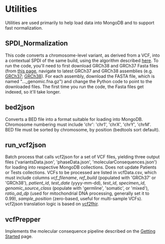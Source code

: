 # Utilities
Utilities are used primarily to help load data into MongoDB and to support fast normalization.

## SPDI_Normalization
This code converts a chromosome-level variant, as derived from a VCF, into a contextual SPDI of the same build, using the algorithm described  [here](https://vrs.ga4gh.org/en/stable/impl-guide/normalization.html). To run the code, you'll need to first download GRCh38 and GRCh37 Fasta files (from [this page](https://ftp.ncbi.nlm.nih.gov/genomes/all/GCF/000/001/405/), navigate to latest GRCh37 and GRCh38 assemblies (e.g. [GRCh37](https://ftp.ncbi.nlm.nih.gov/genomes/all/GCF/000/001/405/GCF_000001405.25_GRCh37.p13/); [GRCh38](https://ftp.ncbi.nlm.nih.gov/genomes/all/GCF/000/001/405/GCF_000001405.40_GRCh38.p14/)). For each assembly, download the FASTA file, which is named "..._genomic.fna.gz") and change the Python code to point to the downloaded files. The first time you run the code, the Fasta files get indexed, so it'll take longer.

## bed2json
Converts a BED file into a format suitable for loading into MongoDB. Chromosome numbering must include 'chr': 'chr1', 'chrX', 'chrY', 'chrM'. BED file must be sorted by chromosome, by position (bedtools sort default).

## run_vcf2json
Batch process that calls vcf2json for a set of VCF files, yielding three output files ('variantsData.json', 'phaseData.json', 'molecularConsequences.json') for loading into respective MongoDB collections. Does not update Patients or Tests collections. VCFs to be processed are listed in vcfData.csv, which must include columns _vcf_filename_, _ref_build_ (populated with 'GRCh37' or 'GRCh38'), _patient_id_, _test_date_ (yyyy-mm-dd), _test_id_, _specimen_id_, _genomic_source_class_ (populate with 'germline', 'somatic', or 'mixed'), _ratio_ad_dp_ (used for mitochondrial DNA processing, generally set it to 0.99), _sample_position_ (zero-based, useful for multi-sample VCFs). vcf2json translation logic is based on [vcf2fhir](https://github.com/elimuinformatics/vcf2fhir).

## vcfPrepper
Implements the molecular consequence pipeline described on the [Getting Started](https://github.com/FHIR/genomics-operations/wiki/2.-Getting-Started#molecular-consequences) page.
